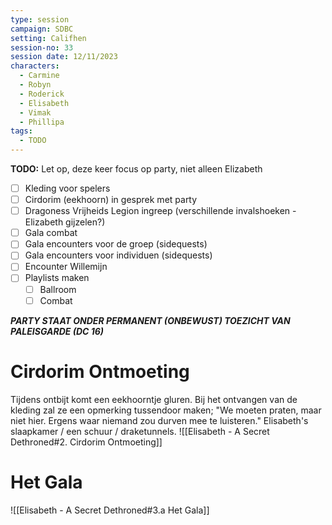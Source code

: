 ```yaml
---
type: session
campaign: SDBC
setting: Califhen
session-no: 33
session date: 12/11/2023
characters:
  - Carmine
  - Robyn
  - Roderick
  - Elisabeth
  - Vimak
  - Phillipa
tags:
  - TODO
---
```

**TODO:**
Let op, deze keer focus op party, niet alleen Elizabeth
- [ ] Kleding voor spelers
- [ ] Cirdorim (eekhoorn) in gesprek met party
- [ ] Dragoness Vrijheids Legion ingreep (verschillende invalshoeken - Elizabeth gijzelen?)
- [ ] Gala combat
- [ ] Gala encounters voor de groep (sidequests)
- [ ] Gala encounters voor individuen (sidequests)
- [ ] Encounter Willemijn
- [ ] Playlists maken
	- [ ] Ballroom
	- [ ] Combat

***PARTY STAAT ONDER PERMANENT (ONBEWUST) TOEZICHT VAN PALEISGARDE (DC 16)***
# Cirdorim Ontmoeting
Tijdens ontbijt komt een eekhoorntje gluren.
Bij het ontvangen van de kleding zal ze een opmerking tussendoor maken;
"We moeten praten, maar niet hier. Ergens waar niemand zou durven mee te luisteren."
Elisabeth's slaapkamer / een schuur / draketunnels.
![[Elisabeth - A Secret Dethroned#2. Cirdorim Ontmoeting]]

# Het Gala
![[Elisabeth - A Secret Dethroned#3.a Het Gala]]